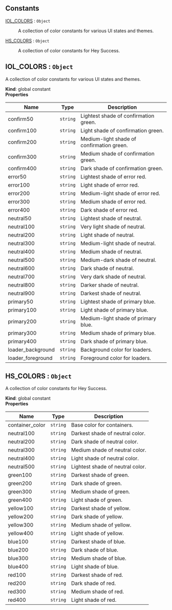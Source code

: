 ## Constants

<dl>
<dt><a href="#IOL_COLORS">IOL_COLORS</a> : <code>Object</code></dt>
<dd><p>A collection of color constants for various UI states and themes.</p>
</dd>
<dt><a href="#HS_COLORS">HS_COLORS</a> : <code>Object</code></dt>
<dd><p>A collection of color constants for Hey Success.</p>
</dd>
</dl>

<a name="IOL_COLORS"></a>

## IOL\_COLORS : <code>Object</code>
A collection of color constants for various UI states and themes.

**Kind**: global constant  
**Properties**

| Name | Type | Description |
| --- | --- | --- |
| confirm50 | <code>string</code> | Lightest shade of confirmation green. |
| confirm100 | <code>string</code> | Light shade of confirmation green. |
| confirm200 | <code>string</code> | Medium-light shade of confirmation green. |
| confirm300 | <code>string</code> | Medium shade of confirmation green. |
| confirm400 | <code>string</code> | Dark shade of confirmation green. |
| error50 | <code>string</code> | Lightest shade of error red. |
| error100 | <code>string</code> | Light shade of error red. |
| error200 | <code>string</code> | Medium-light shade of error red. |
| error300 | <code>string</code> | Medium shade of error red. |
| error400 | <code>string</code> | Dark shade of error red. |
| neutral50 | <code>string</code> | Lightest shade of neutral. |
| neutral100 | <code>string</code> | Very light shade of neutral. |
| neutral200 | <code>string</code> | Light shade of neutral. |
| neutral300 | <code>string</code> | Medium-light shade of neutral. |
| neutral400 | <code>string</code> | Medium shade of neutral. |
| neutral500 | <code>string</code> | Medium-dark shade of neutral. |
| neutral600 | <code>string</code> | Dark shade of neutral. |
| neutral700 | <code>string</code> | Very dark shade of neutral. |
| neutral800 | <code>string</code> | Darker shade of neutral. |
| neutral900 | <code>string</code> | Darkest shade of neutral. |
| primary50 | <code>string</code> | Lightest shade of primary blue. |
| primary100 | <code>string</code> | Light shade of primary blue. |
| primary200 | <code>string</code> | Medium-light shade of primary blue. |
| primary300 | <code>string</code> | Medium shade of primary blue. |
| primary400 | <code>string</code> | Dark shade of primary blue. |
| loader_background | <code>string</code> | Background color for loaders. |
| loader_foreground | <code>string</code> | Foreground color for loaders. |

<a name="HS_COLORS"></a>

## HS\_COLORS : <code>Object</code>
A collection of color constants for Hey Success.

**Kind**: global constant  
**Properties**

| Name | Type | Description |
| --- | --- | --- |
| container_color | <code>string</code> | Base color for containers. |
| neutral100 | <code>string</code> | Darkest shade of neutral color. |
| neutral200 | <code>string</code> | Dark shade of neutral color. |
| neutral300 | <code>string</code> | Medium shade of neutral color. |
| neutral400 | <code>string</code> | Light shade of neutral color. |
| neutral500 | <code>string</code> | Lightest shade of neutral color. |
| green100 | <code>string</code> | Darkest shade of green. |
| green200 | <code>string</code> | Dark shade of green. |
| green300 | <code>string</code> | Medium shade of green. |
| green400 | <code>string</code> | Light shade of green. |
| yellow100 | <code>string</code> | Darkest shade of yellow. |
| yellow200 | <code>string</code> | Dark shade of yellow. |
| yellow300 | <code>string</code> | Medium shade of yellow. |
| yellow400 | <code>string</code> | Light shade of yellow. |
| blue100 | <code>string</code> | Darkest shade of blue. |
| blue200 | <code>string</code> | Dark shade of blue. |
| blue300 | <code>string</code> | Medium shade of blue. |
| blue400 | <code>string</code> | Light shade of blue. |
| red100 | <code>string</code> | Darkest shade of red. |
| red200 | <code>string</code> | Dark shade of red. |
| red300 | <code>string</code> | Medium shade of red. |
| red400 | <code>string</code> | Light shade of red. |

